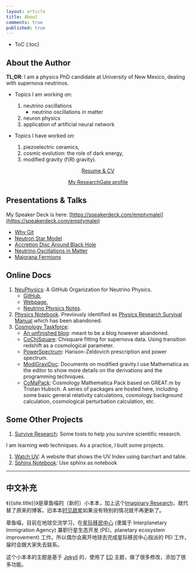 ```yaml
---
layout: article
title: About
comments: true
published: true
---
```



* ToC
{:toc}


## About the Author


**TL;DR**: I am a physics PhD candidate at University of New Mexico, dealing with supernova neutrinos.






* Topics I am working on:

	1. neutrino oscillations
		* neutrino oscillations in matter
	2. neuron physics
	3. application of artificial neural network


* Topics I have worked on:

	1. piezoelectric ceramics,
	2. cosmic evolution: the role of dark energy,
	3. modified gravity (f(R) gravity).

<div class="notes--info" style="text-align: center;">

<p>
<a href="/resume" style="margin: 1em 1em 1em 1em;" class="btn--light">Resume & CV</a>

<a href="https://www.researchgate.net/profile/Lei_MA" style="margin: 1em 1em 1em 1em;" class="btn--light">My ResearchGate profile</a>
</p>

</div>



## Presentations & Talks

My Speaker Deck is here: [https://speakerdeck.com/emptymalei](https://speakerdeck.com/emptymalei)

* [Why Git](/assets/slides/whygit)
* [Neutron Star Model](/assets/slides/neutron-star-model)
* [Accretion Disc Around Black Hole](https://speakerdeck.com/emptymalei/accretion-disc-around-black-hole)
* [Neutrino Oscillations in Matter](https://speakerdeck.com/emptymalei/neutrino-oscillations-in-matter)
* [Majorana Fermions](https://speakerdeck.com/emptymalei/majorana-fermion)


## Online Docs

1. [NeuPhysics](https://github.com/NeuPhysics): A GitHub Organization for Neutrino Physics.
   * [GitHub](https://github.com/NeuPhysics),
   * [Webpage](http://neutrino.xyz),
   * [Neutrino Physics Notes](http://docs.neutrino.xyz).
2. [Physics Notebook](http://openmetric.org/physics/). Previously identified as [Physics Research Survival Manual](https://github.com/CosmologyTaskForce/PhysicsResearchSurvivalManual) which has been abandoned.
3. [Cosmology Taskforce](https://github.com/CosmologyTaskForce):
   * [An unfinished blog](http://cosmologytaskforce.github.io/CosmologyTaskForce/): meant to be a blog however abandoned.
   * [CoChiSquare](https://github.com/CosmologyTaskForce/CoChiSquare): Chisquare fitting for supernova data. Using transition redshift as a cosmological parameter.
   * [PowerSpectrum](https://github.com/CosmologyTaskForce/PowerSpectrum): Harison-Zeldovich prescription and power spectrum.
   * [ModiGraviDoc](https://github.com/CosmologyTaskForce/ModiGraviDoc): Documents on modified gravity.I use Mathematica as the editor to show more details on the derivations and the programming techniques.
   * [CoMaPack](https://github.com/CosmologyTaskForce/CoMaPack): Cosmology Mathematica Pack based on GREAT.m by Tristan Hubsch. A series of packages are hosted here, including some basic general relativity calculations, cosmology background calculation, cosmological perturbation calculation, etc.



## Some Other Projects

1. [Survive Research](http://emptymalei.github.io/tool/): Some tools to help you survive scientific research.

I am learning web techniques. As a practice, I built some projects.

1. [Watch UV](http://openmetric.org): A website that shows the UV Index using barchart and table.
2. [Sphinx Notebook](http://openmetric.org/sphinx-notebook/): Use sphinx as notebook




<hr class="paragraph">


## 中文补充



《{{site.title}}》是章鱼喵的（新的）小本本，加上这个[Imaginary Research](http://imresear.ch/)，就代替了原来的博客。旧本本[时见疏星](http://multiverse.lamost.org)如果没有特别的情况就不再更新了。

章鱼喵，目前在地球交流学习，在[星际移民中心](http://interimm.org) (隶属于 Interplanetary Immigration Agency) 兼职行星生态开发 (PEI，planetary ecosystem improvement) 工作。所以偶尔会离开地球去完成星际移民中心指派的 PEI 工作，届时会跟大家失去联系。



这个小本本的主题是基于 [Jekyll](http://jekyllrb.com) 的，使用了 [ED](http://elotroalex.github.io/ed/) 主题，做了很多修改，添加了很多功能。
